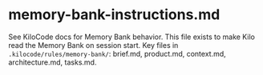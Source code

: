 # memory-bank-instructions.md

See KiloCode docs for Memory Bank behavior. This file exists to make Kilo read the Memory Bank on session start.
Key files in `.kilocode/rules/memory-bank/`: brief.md, product.md, context.md, architecture.md, tasks.md.

